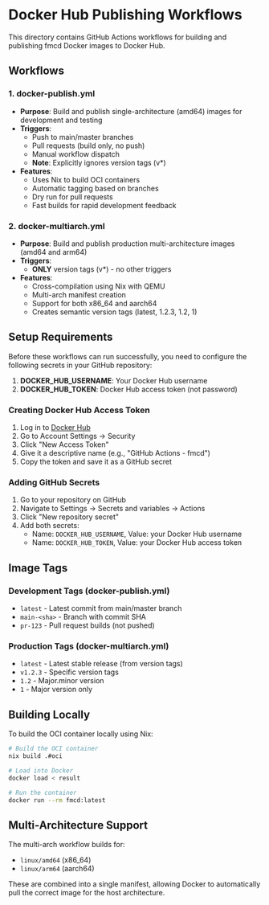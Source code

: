 # Docker Hub Publishing Workflows

This directory contains GitHub Actions workflows for building and publishing fmcd Docker images to Docker Hub.

## Workflows

### 1. docker-publish.yml
- **Purpose**: Build and publish single-architecture (amd64) images for development and testing
- **Triggers**:
  - Push to main/master branches
  - Pull requests (build only, no push)
  - Manual workflow dispatch
  - **Note**: Explicitly ignores version tags (v*)
- **Features**:
  - Uses Nix to build OCI containers
  - Automatic tagging based on branches
  - Dry run for pull requests
  - Fast builds for rapid development feedback

### 2. docker-multiarch.yml
- **Purpose**: Build and publish production multi-architecture images (amd64 and arm64)
- **Triggers**:
  - **ONLY** version tags (v*) - no other triggers
- **Features**:
  - Cross-compilation using Nix with QEMU
  - Multi-arch manifest creation
  - Support for both x86_64 and aarch64
  - Creates semantic version tags (latest, 1.2.3, 1.2, 1)

## Setup Requirements

Before these workflows can run successfully, you need to configure the following secrets in your GitHub repository:

1. **DOCKER_HUB_USERNAME**: Your Docker Hub username
2. **DOCKER_HUB_TOKEN**: Docker Hub access token (not password)

### Creating Docker Hub Access Token

1. Log in to [Docker Hub](https://hub.docker.com)
2. Go to Account Settings → Security
3. Click "New Access Token"
4. Give it a descriptive name (e.g., "GitHub Actions - fmcd")
5. Copy the token and save it as a GitHub secret

### Adding GitHub Secrets

1. Go to your repository on GitHub
2. Navigate to Settings → Secrets and variables → Actions
3. Click "New repository secret"
4. Add both secrets:
   - Name: `DOCKER_HUB_USERNAME`, Value: your Docker Hub username
   - Name: `DOCKER_HUB_TOKEN`, Value: your Docker Hub access token

## Image Tags

### Development Tags (docker-publish.yml)
- `latest` - Latest commit from main/master branch
- `main-<sha>` - Branch with commit SHA
- `pr-123` - Pull request builds (not pushed)

### Production Tags (docker-multiarch.yml)
- `latest` - Latest stable release (from version tags)
- `v1.2.3` - Specific version tags
- `1.2` - Major.minor version
- `1` - Major version only

## Building Locally

To build the OCI container locally using Nix:

```bash
# Build the OCI container
nix build .#oci

# Load into Docker
docker load < result

# Run the container
docker run --rm fmcd:latest
```

## Multi-Architecture Support

The multi-arch workflow builds for:
- `linux/amd64` (x86_64)
- `linux/arm64` (aarch64)

These are combined into a single manifest, allowing Docker to automatically pull the correct image for the host architecture.
